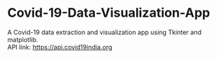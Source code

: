 # Covid-19-Data-Visualization-App
A Covid-19 data extraction and visualization app using Tkinter and matplotlib.<br/>
API link: https://api.covid19india.org
